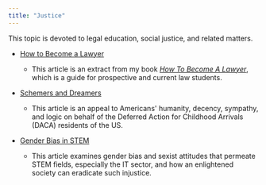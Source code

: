```yaml
---
title: "Justice"
---
```


This topic is devoted to legal education, social justice, and related matters.

- [How to Become a Lawyer](BecomeLawyer.md)
  - This article is an extract from my book *[How To Become A Lawyer](https://www.amazon.com/How-Become-Lawyer-2015-01-07-Prospective-ebook/dp/B007O48QTC/ref=sr_1_5?keywords=amen+zwa&qid=1637675382&sr=8-5)*, which is a guide for prospective and current law students.
  
- [Schemers and Dreamers](SchemersAndDreamers.md)
  - This article is an appeal to Americans' humanity, decency, sympathy, and logic on behalf of the Deferred Action for Childhood Arrivals (DACA) residents of the US.
- [Gender Bias in STEM](STEMGenderBias.md)
  - This article examines gender bias and sexist attitudes that permeate STEM fields, especially the IT sector, and how an enlightened society can eradicate such injustice.

